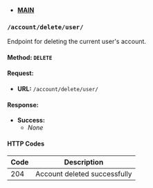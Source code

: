 * **[MAIN](https://github.com/7h3Y055/ft_transcendence/blob/main/backend/documentation/main.md)**

### `/account/delete/user/`
Endpoint for deleting the current user's account.

#### Method: `DELETE`

#### Request:
* **URL:** `/account/delete/user/`

#### Response:
* **Success:**
  * *None*

#### HTTP Codes

| Code | Description                |
|------|----------------------------|
| 204  | Account deleted successfully |

